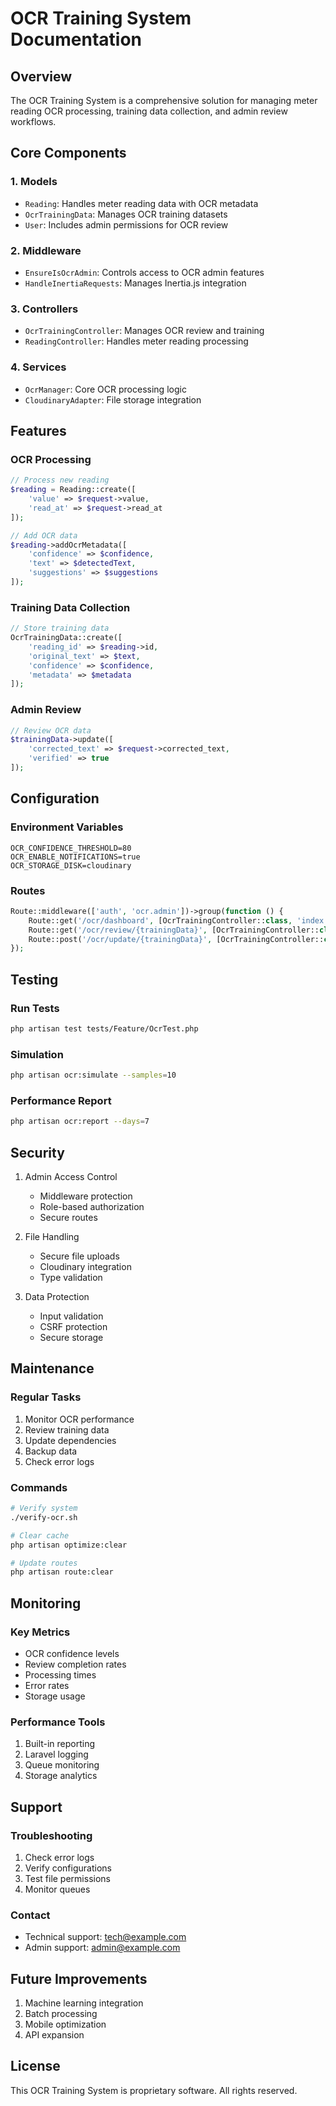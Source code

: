# OCR Training System Documentation

## Overview
The OCR Training System is a comprehensive solution for managing meter reading OCR processing, training data collection, and admin review workflows.

## Core Components

### 1. Models
- `Reading`: Handles meter reading data with OCR metadata
- `OcrTrainingData`: Manages OCR training datasets
- `User`: Includes admin permissions for OCR review

### 2. Middleware
- `EnsureIsOcrAdmin`: Controls access to OCR admin features
- `HandleInertiaRequests`: Manages Inertia.js integration

### 3. Controllers
- `OcrTrainingController`: Manages OCR review and training
- `ReadingController`: Handles meter reading processing

### 4. Services
- `OcrManager`: Core OCR processing logic
- `CloudinaryAdapter`: File storage integration

## Features

### OCR Processing
```php
// Process new reading
$reading = Reading::create([
    'value' => $request->value,
    'read_at' => $request->read_at
]);

// Add OCR data
$reading->addOcrMetadata([
    'confidence' => $confidence,
    'text' => $detectedText,
    'suggestions' => $suggestions
]);
```

### Training Data Collection
```php
// Store training data
OcrTrainingData::create([
    'reading_id' => $reading->id,
    'original_text' => $text,
    'confidence' => $confidence,
    'metadata' => $metadata
]);
```

### Admin Review
```php
// Review OCR data
$trainingData->update([
    'corrected_text' => $request->corrected_text,
    'verified' => true
]);
```

## Configuration

### Environment Variables
```env
OCR_CONFIDENCE_THRESHOLD=80
OCR_ENABLE_NOTIFICATIONS=true
OCR_STORAGE_DISK=cloudinary
```

### Routes
```php
Route::middleware(['auth', 'ocr.admin'])->group(function () {
    Route::get('/ocr/dashboard', [OcrTrainingController::class, 'index']);
    Route::get('/ocr/review/{trainingData}', [OcrTrainingController::class, 'review']);
    Route::post('/ocr/update/{trainingData}', [OcrTrainingController::class, 'update']);
});
```

## Testing

### Run Tests
```bash
php artisan test tests/Feature/OcrTest.php
```

### Simulation
```bash
php artisan ocr:simulate --samples=10
```

### Performance Report
```bash
php artisan ocr:report --days=7
```

## Security

1. Admin Access Control
   - Middleware protection
   - Role-based authorization
   - Secure routes

2. File Handling
   - Secure file uploads
   - Cloudinary integration
   - Type validation

3. Data Protection
   - Input validation
   - CSRF protection
   - Secure storage

## Maintenance

### Regular Tasks
1. Monitor OCR performance
2. Review training data
3. Update dependencies
4. Backup data
5. Check error logs

### Commands
```bash
# Verify system
./verify-ocr.sh

# Clear cache
php artisan optimize:clear

# Update routes
php artisan route:clear
```

## Monitoring

### Key Metrics
- OCR confidence levels
- Review completion rates
- Processing times
- Error rates
- Storage usage

### Performance Tools
1. Built-in reporting
2. Laravel logging
3. Queue monitoring
4. Storage analytics

## Support

### Troubleshooting
1. Check error logs
2. Verify configurations
3. Test file permissions
4. Monitor queues

### Contact
- Technical support: tech@example.com
- Admin support: admin@example.com

## Future Improvements
1. Machine learning integration
2. Batch processing
3. Mobile optimization
4. API expansion

## License
This OCR Training System is proprietary software. All rights reserved.